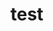# test
<script type="module" src="https://unpkg.com/@splinetool/viewer@1.9.0/build/spline-viewer.js"></script>
<spline-viewer url="https://prod.spline.design/quMea7o-Wjre3tHp/scene.splinecode"></spline-viewer>
